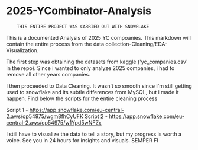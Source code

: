 # 2025-YCombinator-Analysis

        THIS ENTIRE PROJECT WAS CARRIED OUT WITH SNOWFLAKE

This is a documented Analysis of 2025 YC compoanies. This markdown will contain the entire process from   the data collection-Cleaning/EDA-Visualization.

The first step was obtaining the datasets from kaggle ('yc_companies.csv' in the repo). Since i wanted to only analyze 2025 companies, i had to remove all other years companies.  

I then proceeded to Data Cleaning. It wasn't so smooth since I'm still getting used to snowflake and its subtle differences from MySQL, but i made it happen. Find below the scripts for the entire cleaning process

Script 1 - https://app.snowflake.com/eu-central-2.aws/op54975/wgm8fhCyUFK
Script 2 - https://app.snowflake.com/eu-central-2.aws/op54975/w1Ypd5wNFZx

I still have to visualize the data to tell a story, but my progress is worth a voice. See you in 24 hours for insights and visuals. SEMPER FI

